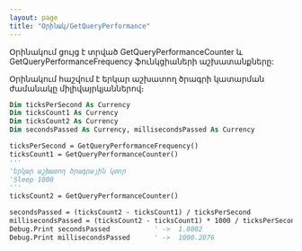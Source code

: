 ```yaml
---
layout: page
title: "Օրինակ/GetQueryPerformance"
---
```


Օրինակում ցույց է տրված GetQueryPerformanceCounter և GetQueryPerformanceFrequency ֆունկցիաների աշխատանքները:


Օրինակում հաշվում է երկար աշխատող ծրագրի կատարման ժամանակը միլիվայրկյաններով։

``` vb
Dim ticksPerSecond As Currency
Dim ticksCount1 As Currency
Dim ticksCount2 As Currency
Dim secondsPassed As Currency, millisecondsPassed As Currency

ticksPerSecond = GetQueryPerformanceFrequency()
ticksCount1 = GetQueryPerformanceCounter()
'''
'երկար աշխատող ծրագրային կտոր
'Sleep 1000
'''
ticksCount2 = GetQueryPerformanceCounter()

secondsPassed = (ticksCount2 - ticksCount1) / ticksPerSecond
millisecondsPassed = (ticksCount2 - ticksCount1) * 1000 / ticksPerSecond
Debug.Print secondsPassed           ' ->  1.0002
Debug.Print millisecondsPassed      ' ->  1000.2076
```